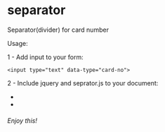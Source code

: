 # separator
Separator(divider) for card number

Usage:

1 - Add input to your form:
```
<input type="text" data-type="card-no">
```

2 - Include jquery and seprator.js to your document:
- <script src="jquery.min.js"></script>
- <script src="separator.js"></script>

###### Enjoy this!
